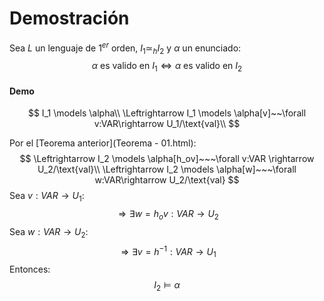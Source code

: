 # Demostración

Sea $L$ un lenguaje de $1^{er}$ orden, $I_1 \simeq_h I_2$ y $\alpha$ un enunciado:
$$
\alpha \text{ es valido en }I_1 \Leftrightarrow \alpha \text{ es valido en } I_2
$$

#### Demo

$$
I_1 \models \alpha\\
\Leftrightarrow I_1 \models \alpha[v]~~\forall v:VAR\rightarrow U_1/\text{val}\\
$$

Por el [Teorema anterior](Teorema - 01.html):
$$
\Leftrightarrow I_2 \models \alpha[h_ov]~~~\forall v:VAR \rightarrow U_2/\text{val}\\
\Leftrightarrow I_2 \models \alpha[w]~~~\forall w:VAR\rightarrow U_2/\text{val}
$$
Sea $v:VAR \rightarrow U_1$:
$$
\Rightarrow \exists w=h_ov:VAR\rightarrow U_2
$$
Sea $w:VAR \rightarrow U_2$:
$$
\Rightarrow \exists v= h^{-1}:VAR \rightarrow U_1
$$
Entonces:
$$
I_2 \models \alpha
$$
